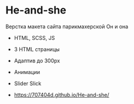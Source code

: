 # He-and-she
Верстка макета сайта парикмахерской Он и она

- HTML, SCSS, JS
- 3 HTML страницы
- Адаптив до 300px
- Анимации
- Slider Slick


- https://707404d.github.io/He-and-she/
